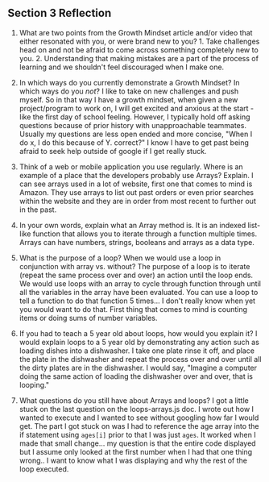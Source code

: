 ## Section 3 Reflection

1. What are two points from the Growth Mindset article and/or video that either resonated with you, or were brand new to you? 1. Take challenges head on and not be afraid to come across something completely new to you.  2. Understanding that making mistakes are a part of the process of learning and we shouldn't feel discouraged when I make one.

1. In which ways do you currently demonstrate a Growth Mindset? In which ways do you _not_?
I like to take on new challenges and push myself. So in that way I have a growth mindset, when given a new project/program to work on, I will get excited and anxious at the start - like the first day of school feeling.  However, I typically hold off asking questions because of prior history with unapproachable teammates.  Usually my questions are less open ended and more concise, "When I do x, I do this because of Y. correct?" I know I have to get past being afraid to seek help outside of google if I get really stuck.  

1. Think of a web or mobile application you use regularly. Where is an example of a place that the developers probably use Arrays? Explain. I can see arrays used in a lot of website, first one that comes to mind is Amazon.  They use arrays to list out past orders or even prior searches within the website and they are in order from most recent to further out in the past.

1. In your own words, explain what an Array method is. It is an indexed list-like function that allows you to iterate through a function multiple times.  Arrays can have numbers, strings, booleans and arrays as a data type.  

1. What is the purpose of a loop? When we would use a loop in conjunction with array vs. without?  The purpose of a loop is to iterate (repeat the same process over and over) an action until the loop ends.  We would use loops with an array to cycle through function through until all the variables in the array have been evaluated.  You can use a loop to tell a function to do that function 5 times...  I don't really know when yet you would want to do that.  First thing that comes to mind is counting items or doing sums of number variables.

1. If you had to teach a 5 year old about loops, how would you explain it?  I would explain loops to a 5 year old by demonstrating any action such as loading dishes into a dishwasher.  I take one plate rinse it off, and place the plate in the dishwasher and repeat the process over and over until all the dirty plates are in the dishwasher.  I would say, "Imagine a computer doing the same action of loading the dishwasher over and over, that is looping."

1. What questions do you still have about Arrays and loops? I got a little stuck on the last question on the loops-arrays.js doc.  I wrote out how I wanted to execute and I wanted to see without googling how far I would get.  The part I got stuck on was I had to reference the age array into the if statement using `ages[i]` prior to that I was just `ages`.  It worked when I made that small change...  my question is that the entire code displayed but I assume only looked at the first number when I had that one thing wrong..  I want to know what I was displaying and why the rest of the loop executed.  
